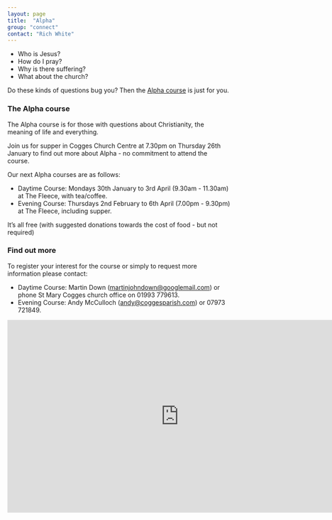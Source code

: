 ```yaml
---
layout: page
title:  "Alpha"
group: "connect"
contact: "Rich White"
---
```


* Who is Jesus?
* How do I pray?
* Why is there suffering?
* What about the church?

Do these kinds of questions bug you? Then the <a href="http://alpha.org/">Alpha course</a> is just for you.

### The Alpha course

The Alpha course is for those with questions about Christianity, the meaning of life and everything.

Join us for supper in Cogges Church Centre at 7.30pm on Thursday 26th January to find out more about Alpha - no commitment to attend the course.

Our next Alpha courses are as follows:

* Daytime Course: Mondays 30th January to 3rd April (9.30am - 11.30am) at The Fleece, with tea/coffee.
* Evening Course: Thursdays 2nd February to 6th April (7.00pm - 9.30pm) at The Fleece, including supper.

It’s all free (with suggested donations towards the cost of food - but not required)

### Find out more
To register your interest for the course or simply to request more information please contact:

* Daytime Course: Martin Down (<a href="mailto:martinjohndown@googlemail.com?subject=Alpha">martinjohndown@googlemail.com</a>)
or phone St Mary Cogges church office on 01993 779613.
* Evening Course: Andy McCulloch (<a href="mailto:andy@coggesparish.com?subject=Alpha">andy@coggesparish.com</a>)
or 07973 721849.

<iframe width="771" height="434" src="https://www.youtube.com/embed/XLQZM1QwuUs" frameborder="0" allowfullscreen></iframe>
